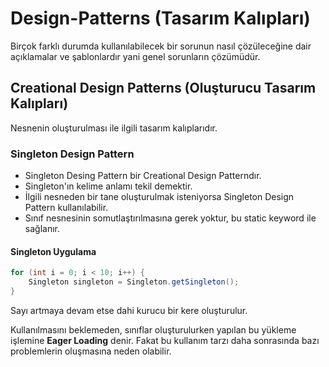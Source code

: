 # Design-Patterns (Tasarım Kalıpları)

Birçok farklı durumda kullanılabilecek bir sorunun nasıl çözüleceğine dair açıklamalar ve şablonlardır yani genel sorunların çözümüdür.

## Creational Design Patterns (Oluşturucu Tasarım Kalıpları)

Nesnenin oluşturulması ile ilgili tasarım kalıplarıdır.

### Singleton Design Pattern
- Singleton Desing Pattern bir Creational Design Patterndır. 
- Singleton'ın kelime anlamı tekil demektir.
- İlgili nesneden bir tane oluşturulmak isteniyorsa Singleton Design Pattern kullanılabilir.
- Sınıf nesnesinin somutlaştırılmasına gerek yoktur, bu static keyword ile sağlanır.

#### Singleton Uygulama
```java
for (int i = 0; i < 10; i++) {
    Singleton singleton = Singleton.getSingleton();
}
```
Sayı artmaya devam etse dahi kurucu bir kere oluşturulur.

Kullanılmasını beklemeden, sınıflar oluşturulurken yapılan bu yükleme işlemine **Eager Loading** denir.
Fakat bu kullanım tarzı daha sonrasında bazı problemlerin oluşmasına neden olabilir.
